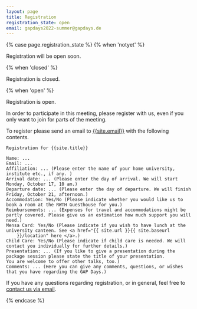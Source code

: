 ```yaml
---
layout: page
title: Registration
registration_state: open
email: gapdays2022-summer@gapdays.de
---
```


{% case page.registration_state %}
{% when 'notyet' %}
<p class="message">Registration will be open soon.</p>

{% when 'closed' %}
<p class="message">Registration is closed.</p>

{% when 'open' %}
<p class="message">Registration is open.</p>

In order to participate in this meeting, please register with us, even if you only want to join for parts of the meeting.

To register please send an email to [{{site.email}}](mailto:{{site.email}}) with the following contents.
```
Registration for {{site.title}}

Name: ...
Email: ...
Affiliation: ... (Please enter the name of your home university, institute etc., if any. )
Arrival date: ... (Please enter the day of arrival. We will start Monday, October 17, 10 am.)
Departure date: ... (Please enter the day of departure. We will finish Friday, October 21, afternoon.)
Accommodation: Yes/No (Please indicate whether you would like us to book a room at the RWTH Guesthouse for you.)
Reimbursements: ... (Expenses for travel and accommodations might be partly covered. Please give us an estimation how much support you will need.)
Mensa Card: Yes/No (Please indicate if you wish to have lunch at the university canteen. See <a href="{{ site.url }}{{ site.baseurl
    }}/location" here </a>.)
Child Care: Yes/No (Please indicate if child care is needed. We will contact you individually for further details.)
Presentation: ... (If you like to give a presentation during the package session please state the title of your presentation.
You are welcome to offer other talks, too.)
Comments: ... (Here you can give any comments, questions, or wishes that you have regarding the GAP Days.)
```

<p>
If you have any questions
regarding registration, or in general, feel free to
<a href="mailto:{{site.email}}">contact us via email</a>.
</p>
{% endcase %}
